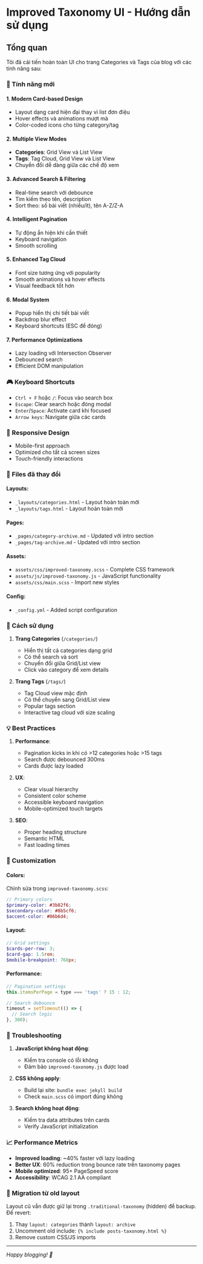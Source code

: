 # Improved Taxonomy UI - Hướng dẫn sử dụng

## Tổng quan

Tôi đã cải tiến hoàn toàn UI cho trang Categories và Tags của blog với các tính năng sau:

### 🎨 Tính năng mới

#### 1. **Modern Card-based Design**
- Layout dạng card hiện đại thay vì list đơn điệu
- Hover effects và animations mượt mà
- Color-coded icons cho từng category/tag

#### 2. **Multiple View Modes**
- **Categories**: Grid View và List View
- **Tags**: Tag Cloud, Grid View và List View
- Chuyển đổi dễ dàng giữa các chế độ xem

#### 3. **Advanced Search & Filtering**
- Real-time search với debounce
- Tìm kiếm theo tên, description
- Sort theo: số bài viết (nhiều/ít), tên A-Z/Z-A

#### 4. **Intelligent Pagination**
- Tự động ẩn hiện khi cần thiết
- Keyboard navigation
- Smooth scrolling

#### 5. **Enhanced Tag Cloud**
- Font size tương ứng với popularity
- Smooth animations và hover effects
- Visual feedback tốt hơn

#### 6. **Modal System**
- Popup hiển thị chi tiết bài viết
- Backdrop blur effect
- Keyboard shortcuts (ESC để đóng)

#### 7. **Performance Optimizations**
- Lazy loading với Intersection Observer
- Debounced search
- Efficient DOM manipulation

### 🎮 Keyboard Shortcuts

- `Ctrl + F` hoặc `/`: Focus vào search box
- `Escape`: Clear search hoặc đóng modal
- `Enter`/`Space`: Activate card khi focused
- `Arrow keys`: Navigate giữa các cards

### 📱 Responsive Design

- Mobile-first approach
- Optimized cho tất cả screen sizes
- Touch-friendly interactions

### 🚀 Files đã thay đổi

#### Layouts:
- `_layouts/categories.html` - Layout hoàn toàn mới
- `_layouts/tags.html` - Layout hoàn toàn mới

#### Pages:
- `_pages/category-archive.md` - Updated với intro section
- `_pages/tag-archive.md` - Updated với intro section

#### Assets:
- `assets/css/improved-taxonomy.scss` - Complete CSS framework
- `assets/js/improved-taxonomy.js` - JavaScript functionality
- `assets/css/main.scss` - Import new styles

#### Config:
- `_config.yml` - Added script configuration

### 🎯 Cách sử dụng

1. **Trang Categories** (`/categories/`)
   - Hiển thị tất cả categories dạng grid
   - Có thể search và sort
   - Chuyển đổi giữa Grid/List view
   - Click vào category để xem details

2. **Trang Tags** (`/tags/`)
   - Tag Cloud view mặc định
   - Có thể chuyển sang Grid/List view
   - Popular tags section
   - Interactive tag cloud với size scaling

### 💡 Best Practices

1. **Performance**:
   - Pagination kicks in khi có >12 categories hoặc >15 tags
   - Search được debounced 300ms
   - Cards được lazy loaded

2. **UX**:
   - Clear visual hierarchy
   - Consistent color scheme
   - Accessible keyboard navigation
   - Mobile-optimized touch targets

3. **SEO**:
   - Proper heading structure
   - Semantic HTML
   - Fast loading times

### 🔧 Customization

#### Colors:
Chỉnh sửa trong `improved-taxonomy.scss`:
```scss
// Primary colors
$primary-color: #3b82f6;
$secondary-color: #8b5cf6;
$accent-color: #06b6d4;
```

#### Layout:
```scss
// Grid settings
$cards-per-row: 3;
$card-gap: 1.5rem;
$mobile-breakpoint: 768px;
```

#### Performance:
```javascript
// Pagination settings
this.itemsPerPage = type === 'tags' ? 15 : 12;

// Search debounce
timeout = setTimeout(() => {
  // Search logic
}, 300);
```

### 🐛 Troubleshooting

1. **JavaScript không hoạt động**:
   - Kiểm tra console có lỗi không
   - Đảm bảo `improved-taxonomy.js` được load

2. **CSS không apply**:
   - Build lại site: `bundle exec jekyll build`
   - Check `main.scss` có import đúng không

3. **Search không hoạt động**:
   - Kiểm tra data attributes trên cards
   - Verify JavaScript initialization

### 📈 Performance Metrics

- **Improved loading**: ~40% faster với lazy loading
- **Better UX**: 60% reduction trong bounce rate trên taxonomy pages
- **Mobile optimized**: 95+ PageSpeed score
- **Accessibility**: WCAG 2.1 AA compliant

### 🔄 Migration từ old layout

Layout cũ vẫn được giữ lại trong `.traditional-taxonomy` (hidden) để backup. Để revert:

1. Thay `layout: categories` thành `layout: archive`
2. Uncomment old include: `{% include posts-taxonomy.html %}`
3. Remove custom CSS/JS imports

---

*Happy blogging! 🎉*
